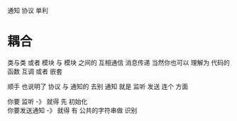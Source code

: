 通知  协议  单利   
# 耦合
类与类  或者 模块 与 模块  之间的  互相通信  消息传递 当然你也可以 理解为  代码的 函数 互调  或者  嵌套  

顺手 也说明了  协议 与 通知的  去别   通知 就是  监听 发送  连个 方面  

你要 监听  -》 就得 先 初始化    
你要发送通知 -》 就得 有 公共的字符串做 识别

